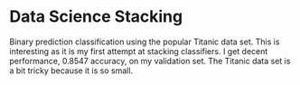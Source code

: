 # Data Science Stacking

Binary prediction classification using the popular Titanic data set.  This is interesting as it is my first attempt at 
stacking classifiers.  I get decent performance, 0.8547 accuracy, on my validation set.  The Titanic data set is a bit tricky 
because it is so small.